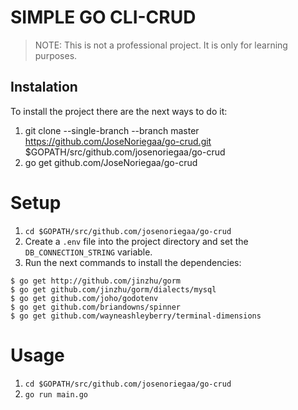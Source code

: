 
# SIMPLE GO CLI-CRUD

> NOTE: This is not a professional project. It is only for learning purposes.

## Instalation

To install the project there are the next ways to do it:
1. git clone --single-branch --branch master https://github.com/JoseNoriegaa/go-crud.git $GOPATH/src/github.com/josenoriegaa/go-crud
2. go get github.com/JoseNoriegaa/go-crud

# Setup
1. ```cd $GOPATH/src/github.com/josenoriegaa/go-crud```
3. Create a `.env` file into the project directory and set the `DB_CONNECTION_STRING` variable.
4. Run the next commands to install the dependencies:


```terminal
$ go get http://github.com/jinzhu/gorm
$ go get github.com/jinzhu/gorm/dialects/mysql
$ go get github.com/joho/godotenv
$ go get github.com/briandowns/spinner
$ go get github.com/wayneashleyberry/terminal-dimensions
```

# Usage
1. ```cd $GOPATH/src/github.com/josenoriegaa/go-crud```
2. ```go run main.go```
